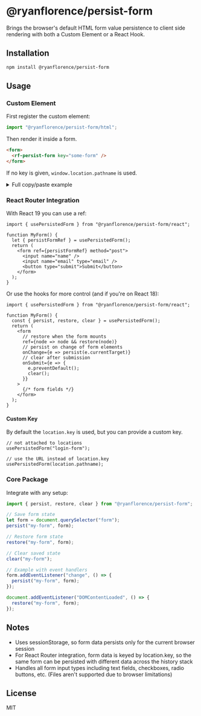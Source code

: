 # @ryanflorence/persist-form

Brings the browser's default HTML form value persistence to client side rendering with both a Custom Element or a React Hook.

## Installation

```bash
npm install @ryanflorence/persist-form
```

## Usage

### Custom Element

First register the custom element:

```ts
import "@ryanflorence/persist-form/html";
```

Then render it inside a form.

```html
<form>
  <rf-persist-form key="some-form" />
</form>
```

If no key is given, `window.location.pathname` is used.

<details>
<summary>Full copy/paste example</summary>

```html
<html>
  <body>
    <button>Toggle form</button>

    <div id="target"></div>

    <template id="my-form">
      <form method="post" class="login-form">
        <!-- rendering this persists the form across attach/detach -->
        <rf-persist-form key="login" />

        <input name="name" />
        <input name="email" type="email" />
        <button type="submit">Submit</button>
      </form>
    </template>

    <script type="module">
      // import the custom element
      import "https://esm.sh/@ryanflorence/persist-form/html.js";

      // some silly stuff to attach/detach a form from the dom to see it restore
      document.querySelector("button").addEventListener("click", () => {
        let target = document.querySelector("#target");
        let form = document.querySelector(".login-form");
        if (form) {
          target.removeChild(form);
        } else {
          target.appendChild(
            document.querySelector("#my-form").content.cloneNode(true),
          );
        }
      });
    </script>
  </body>
</html>
```

</details>

### React Router Integration

With React 19 you can use a ref:

```tsx
import { usePersistedForm } from "@ryanflorence/persist-form/react";

function MyForm() {
  let { persistFormRef } = usePersistedForm();
  return (
    <form ref={persistFormRef} method="post">
      <input name="name" />
      <input name="email" type="email" />
      <button type="submit">Submit</button>
    </form>
  );
}
```

Or use the hooks for more control (and if you're on React 18):

```tsx
import { usePersistedForm } from "@ryanflorence/persist-form/react";

function MyForm() {
  const { persist, restore, clear } = usePersistedForm();
  return (
    <form
      // restore when the form mounts
      ref={node => node && restore(node)}
      // persist on change of form elements
      onChange={e => persist(e.currentTarget)}
      // clear after submission
      onSubmit={e => {
        e.preventDefault();
        clear();
      }}
    >
      {/* form fields */}
    </form>
  );
}
```

#### Custom Key

By default the `location.key` is used, but you can provide a custom key.

```tsx
// not attached to locations
usePersistedForm("login-form");

// use the URL instead of location.key
usePersistedForm(location.pathname);
```

### Core Package

Integrate with any setup:

```ts
import { persist, restore, clear } from "@ryanflorence/persist-form";

// Save form state
let form = document.querySelector("form");
persist("my-form", form);

// Restore form state
restore("my-form", form);

// Clear saved state
clear("my-form");

// Example with event handlers
form.addEventListener("change", () => {
  persist("my-form", form);
});

document.addEventListener("DOMContentLoaded", () => {
  restore("my-form", form);
});
```

## Notes

- Uses sessionStorage, so form data persists only for the current browser session
- For React Router integration, form data is keyed by location.key, so the same form can be persisted with different data across the history stack
- Handles all form input types including text fields, checkboxes, radio buttons, etc. (Files aren't supported due to browser limitations)

## License

MIT
